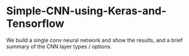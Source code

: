 # Simple-CNN-using-Keras-and-Tensorflow
We build a single conv neural network and show the results, and a brief summary of the CNN layer types / options.
